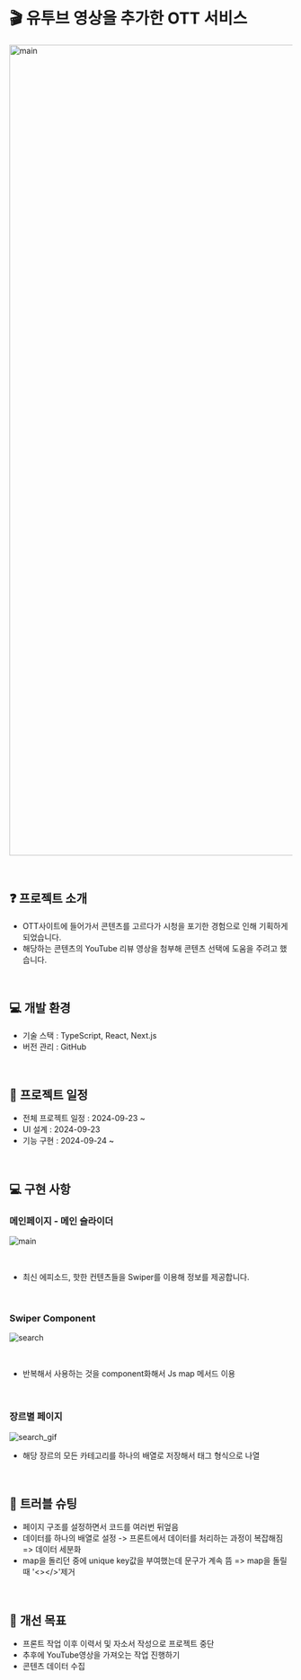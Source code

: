 # 🎬 유투브 영상을 추가한 OTT 서비스
<a><img src="https://github.com/user-attachments/assets/0ad7b8d4-43e5-4a51-a90b-5fecd7728fb3" width="1444" alt="main" /></a>

<br>

## ❓ 프로젝트 소개

- OTT사이트에 들어가서 콘텐츠를 고르다가 시청을 포기한 경험으로 인해 기획하게 되었습니다.
- 해당하는 콘텐츠의 YouTube 리뷰 영상을 첨부해 콘텐츠 선택에 도움을 주려고 했습니다.

<br>

## 💻 개발 환경

- 기술 스택 : TypeScript, React, Next.js
- 버전 관리 : GitHub

<br>

## 📅 프로젝트 일정

- 전체 프로젝트 일정 : 2024-09-23 ~
- UI 설계 : 2024-09-23
- 기능 구현 : 2024-09-24 ~ 

<br>

## 💻 구현 사항

### 메인페이지 - 메인 슬라이더
<a><img src="https://github.com/user-attachments/assets/fc10c220-06f2-4e91-b606-3d1e2a2077fd" alt="main"/></a>

<br>

- 최신 에피소드, 핫한 컨텐츠들을 Swiper를 이용해 정보를 제공합니다.

<br>

### Swiper Component
<a><img src="https://github.com/user-attachments/assets/85b4940f-d8db-426a-88a4-76359f6c3d9d" alt="search"/></a>

<br>

- 반복해서 사용하는 것을 component화해서 Js map 메서드 이용
  
<br>

### 장르별 페이지
<a><img src="https://github.com/user-attachments/assets/30bf68d5-ffb5-4075-a616-8088f40f5e1a" alt="search_gif"/></a>

- 해당 장르의 모든 카테고리를 하나의 배열로 저장해서 태그 형식으로 나열

<br>

## 🧯 트러블 슈팅

- 페이지 구조를 설정하면서 코드를 여러번 뒤엎음
- 데이터를 하나의 배열로 설정 -> 프론트에서 데이터를 처리하는 과정이 복잡해짐 => 데이터 세분화
- map을 돌리던 중에 unique key값을 부여했는데 문구가 계속 뜸 => map을 돌릴 때 '<></>'제거


<br>

## 🔧 개선 목표

- 프론트 작업 이후 이력서 및 자소서 작성으로 프로젝트 중단
- 추후에 YouTube영상을 가져오는 작업 진행하기
- 콘텐츠 데이터 수집



